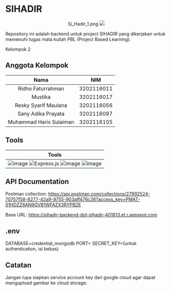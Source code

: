 # <h1>SIHADIR</h1>

<p align="center">Si_Hadir_1.png
  <img src="https://github.com/Sacchi4649/sihadir-backend/blob/master/Si_Hadir_1.png">
</p>
Repository ini adalah backend untuk project SIHADIR yang dikerjakan untuk memenuhi tugas mata kuliah PBL (Project Based Learning).

Kelompok 2

## Anggota Kelompok

|          Nama           |    NIM     |
| :---------------------: | :--------: |
|    Ridho Faturrahman    | 3202116011 |
|         Mustika         | 3202116017 |
|  Resky Syarif Maulana   | 3202116056 |
|   Sany Adika Prayata    | 3202116097 |
| Muhammad Haris Sulaiman | 3202116105 |

## Tools

| Tools                                                                                                                                                                                                                                                                                                                                                                                                                                                    |
| -------------------------------------------------------------------------------------------------------------------------------------------------------------------------------------------------------------------------------------------------------------------------------------------------------------------------------------------------------------------------------------------------------------------------------------------------------- |
| ![image](https://img.shields.io/badge/Google_Cloud-4285F4?style=for-the-badge&logo=google-cloud&logoColor=white) ![Express.js](https://img.shields.io/badge/express.js-%23404d59.svg?style=for-the-badge&logo=express&logoColor=%2361DAFB) ![image](https://img.shields.io/badge/Postman-FF6C37?style=for-the-badge&logo=Postman&logoColor=white) ![image](https://img.shields.io/badge/MongoDB-4EA94B?style=for-the-badge&logo=mongodb&logoColor=white) |

## API Documentation

Postman collection:
https://api.postman.com/collections/27992524-70757f58-8277-42a9-9755-903aff476c26?access_key=PMAT-01HDZZ6AN9GVB1WFAZX3RYPB2E

Base URL:
https://sihadir-backend-dot-sihadir-401613.et.r.appspot.com

## .env

DATABASE=credential_mongodb
PORT=
SECRET_KEY=(untuk authentication, isi bebas)

## Catatan

Jangan lupa siapkan service account key dari google cloud agar dapat mengupload gambar ke cloud storage.
